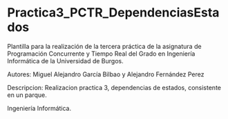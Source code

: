 # Practica3_PCTR_DependenciasEstados

Plantilla para la realización de la tercera práctica de la asignatura de Programación Concurrente y Tiempo Real del Grado en Ingeniería Informática de la Universidad de Burgos.


Autores: Miguel Alejandro García Bilbao y Alejandro Fernández Perez


Descripcion: Realizacion practica 3, dependencias de estados, consistente en un parque.

Ingeniería Informática.